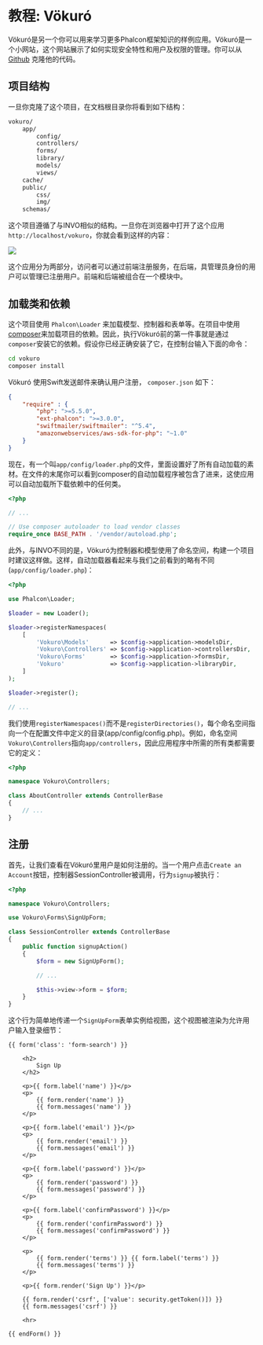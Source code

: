 # 教程: Vökuró

Vökuró是另一个你可以用来学习更多Phalcon框架知识的样例应用。Vökuró是一个小网站，这个网站展示了如何实现安全特性和用户及权限的管理。你可以从[Github](https://github.com/phalcon/vokuro) 克隆他的代码。

## 项目结构

一旦你克隆了这个项目，在文档根目录你将看到如下结构：

```bash
vokuro/
    app/
        config/
        controllers/
        forms/
        library/
        models/
        views/
    cache/
    public/
        css/
        img/
    schemas/
```

这个项目遵循了与INVO相似的结构。一旦你在浏览器中打开了这个应用`http://localhost/vokuro`，你就会看到这样的内容：

![](/images/content/tutorial-vokuro-1.png)

这个应用分为两部分，访问者可以通过前端注册服务，在后端，具管理员身份的用户可以管理已注册用户。前端和后端被组合在一个模块中。

## 加载类和依赖

这个项目使用 `Phalcon\Loader` 来加载模型、控制器和表单等。在项目中使用[composer](https://getcomposer.org/)来加载项目的依赖。因此，执行Vökuró前的第一件事就是通过`composer`安装它的依赖。假设你已经正确安装了它，在控制台输入下面的命令：

```bash
cd vokuro
composer install
```

Vökuró 使用Swift发送邮件来确认用户注册， `composer.json` 如下：

```json
{
    "require" : {
        "php": ">=5.5.0",
        "ext-phalcon": ">=3.0.0",
        "swiftmailer/swiftmailer": "^5.4",
        "amazonwebservices/aws-sdk-for-php": "~1.0"
    }
}
```

现在，有一个叫`app/config/loader.php`的文件，里面设置好了所有自动加载的素材。在文件的末尾你可以看到composer的自动加载程序被包含了进来，这使应用可以自动加载所下载依赖中的任何类。

```php
<?php

// ...

// Use composer autoloader to load vendor classes
require_once BASE_PATH . '/vendor/autoload.php';
```

此外，与INVO不同的是，Vökuró为控制器和模型使用了命名空间，构建一个项目时建议这样做。这样，自动加载器看起来与我们之前看到的略有不同(`app/config/loader.php`)：

```php
<?php

use Phalcon\Loader;

$loader = new Loader();

$loader->registerNamespaces(
    [
        'Vokuro\Models'      => $config->application->modelsDir,
        'Vokuro\Controllers' => $config->application->controllersDir,
        'Vokuro\Forms'       => $config->application->formsDir,
        'Vokuro'             => $config->application->libraryDir,
    ]
);

$loader->register();

// ...
```

我们使用`registerNamespaces()`而不是`registerDirectories()`，每个命名空间指向一个在配置文件中定义的目录(app/config/config.php)。例如，命名空间`Vokuro\Controllers`指向`app/controllers`，因此应用程序中所需的所有类都需要它的定义：

```php
<?php

namespace Vokuro\Controllers;

class AboutController extends ControllerBase
{
    // ...
}
```


## 注册

首先，让我们查看在Vökuró里用户是如何注册的。当一个用户点击`Create an Account`按钮，控制器SessionController被调用，行为`signup`被执行：

```php
<?php

namespace Vokuro\Controllers;

use Vokuro\Forms\SignUpForm;

class SessionController extends ControllerBase
{
    public function signupAction()
    {
        $form = new SignUpForm();

        // ...

        $this->view->form = $form;
    }
}
```

这个行为简单地传递一个`SignUpForm`表单实例给视图，这个视图被渲染为允许用户输入登录细节：

```twig
{{ form('class': 'form-search') }}

    <h2>
        Sign Up
    </h2>

    <p>{{ form.label('name') }}</p>
    <p>
        {{ form.render('name') }}
        {{ form.messages('name') }}
    </p>

    <p>{{ form.label('email') }}</p>
    <p>
        {{ form.render('email') }}
        {{ form.messages('email') }}
    </p>

    <p>{{ form.label('password') }}</p>
    <p>
        {{ form.render('password') }}
        {{ form.messages('password') }}
    </p>

    <p>{{ form.label('confirmPassword') }}</p>
    <p>
        {{ form.render('confirmPassword') }}
        {{ form.messages('confirmPassword') }}
    </p>

    <p>
        {{ form.render('terms') }} {{ form.label('terms') }}
        {{ form.messages('terms') }}
    </p>

    <p>{{ form.render('Sign Up') }}</p>

    {{ form.render('csrf', ['value': security.getToken()]) }}
    {{ form.messages('csrf') }}

    <hr>

{{ endForm() }}
```